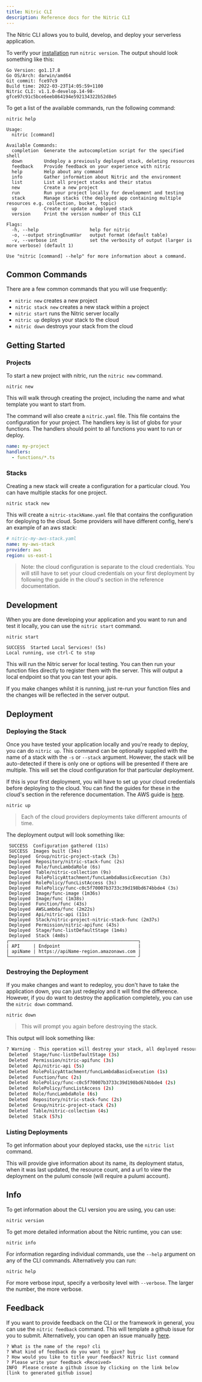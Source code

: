```yaml
---
title: Nitric CLI
description: Reference docs for the Nitric CLI
---
```


The Nitric CLI allows you to build, develop, and deploy your serverless application.

To verify your [installation](/docs/installation) run `nitric version`. The output should look something like this:

```
Go Version: go1.17.8
Go OS/Arch: darwin/amd64
Git commit: fce97c9
Build time: 2022-03-23T14:05:59+1100
Nitric CLI: v1.1.0-develop.14-98-gfce97c91c5bce6eeb864194e592134322b52d8e5
```

To get a list of the available commands, run the following command:

```
nitric help

Usage:
  nitric [command]

Available Commands:
  completion  Generate the autocompletion script for the specified shell
  down        Undeploy a previously deployed stack, deleting resources
  feedback    Provide feedback on your experience with nitric
  help        Help about any command
  info        Gather information about Nitric and the environment
  list        List all project stacks and their status
  new         Create a new project
  run         Run your project locally for development and testing
  stack       Manage stacks (the deployed app containing multiple resources e.g. collection, bucket, topic)
  up          Create or update a deployed stack
  version     Print the version number of this CLI

Flags:
  -h, --help                   help for nitric
  -o, --output stringEnumVar   output format (default table)
  -v, --verbose int            set the verbosity of output (larger is more verbose) (default 1)

Use "nitric [command] --help" for more information about a command.
```

## Common Commands

There are a few common commands that you will use frequently:

- `nitric new` creates a new project
- `nitric stack new` creates a new stack within a project
- `nitric start` runs the Nitric server locally
- `nitric up` deploys your stack to the cloud
- `nitric down` destroys your stack from the cloud

## Getting Started

### Projects

To start a new project with nitric, run the `nitric new` command.

```
nitric new
```

This will walk through creating the project, including the name and what template you want to start from.

The command will also create a `nitric.yaml` file. This file contains the configuration for your project. The handlers key is list of globs for your functions. The handlers should point to all functions you want to run or deploy.

```yaml
name: my-project
handlers:
  - functions/*.ts
```

### Stacks

Creating a new stack will create a configuration for a particular cloud. You can have multiple stacks for one project.

```
nitric stack new
```

This will create a `nitric-stackName.yaml` file that contains the configuration for deploying to the cloud. Some providers will have different config, here's an example of an aws stack:

```yaml
# nitric-my-aws-stack.yaml
name: my-aws-stack
provider: aws
region: us-east-1
```

> Note: the cloud configuration is separate to the cloud credentials.
> You will still have to set your cloud credentials on your first deployment by following the guide in the cloud's section in the reference documentation.

## Development

When you are done developing your application and you want to run and test it locally, you can use the `nitric start` command.

```
nitric start

SUCCESS  Started Local Services! (5s)
Local running, use ctrl-C to stop
```

This will run the Nitric server for local testing. You can then run your function files directly to register them with the server. This will output a local endpoint so that you can test your apis.

If you make changes whilst it is running, just re-run your function files and the changes will be reflected in the server output.

## Deployment

### Deploying the Stack

Once you have tested your application locally and you're ready to deploy, you can do `nitric up`. This command can be optionally supplied with the name of a stack with the `-s` or `--stack` argument. However, the stack will be auto-detected if there is only one or options will be presented if there are multiple. This will set the cloud configuration for that particular deployment.

If this is your first deployment, you will have to set up your cloud credentials before deploying to the cloud. You can find the guides for these in the cloud's section in the reference documentation. The AWS guide is [here](/docs/reference/providers/aws).

```
nitric up
```

> Each of the cloud providers deployments take different amounts of time.

The deployment output will look something like:

```
 SUCCESS  Configuration gathered (11s)
 SUCCESS  Images built (34s)
 Deployed  Group/nitric-project-stack (3s)
 Deployed  Repository/nitric-stack-func (2s)
 Deployed  Role/funcLambdaRole (6s)
 Deployed  Table/nitric-collection (9s)
 Deployed  RolePolicyAttachment/funcLambdaBasicExecution (3s)
 Deployed  RolePolicy/funcListAccess (3s)
 Deployed  RolePolicy/func-c0c5f70007b3733c39d198bd674bbde4 (3s)
 Deployed  Image/func-image (1m36s)
 Deployed  Image/func (1m38s)
 Deployed  Function/func (43s)
 Deployed  AWSLambda/func (2m22s)
 Deployed  Api/nitric-api (11s)
 Deployed  Stack/nitric-project-nitric-stack-func (2m37s)
 Deployed  Permission/nitric-apifunc (43s)
 Deployed  Stage/func-listDefaultStage (1m4s)
 Deployed  Stack (4m8s)
┌────────────────────────────────────────────────┐
| API     | Endpoint                             |
| apiName | https://apiName-region.amazonaws.com |
└─────────────────────────────────────────────── ┘
```

### Destroying the Deployment

If you make changes and want to redeploy, you don't have to take the application down, you can just redeploy and it will find the difference. However, if you do want to destroy the application completely, you can use the `nitric down` command.

```
nitric down
```

> This will prompt you again before destroying the stack.

This output will look something like:

```bash
? Warning - This operation will destroy your stack, all deployed resources will be removed. Are you sure you want to proceed? Yes
 Deleted  Stage/func-listDefaultStage (3s)
 Deleted  Permission/nitric-apifunc (3s)
 Deleted  Api/nitric-api (5s)
 Deleted  RolePolicyAttachment/funcLambdaBasicExecution (1s)
 Deleted  Function/func (2s)
 Deleted  RolePolicy/func-c0c5f70007b3733c39d198bd674bbde4 (2s)
 Deleted  RolePolicy/funcListAccess (2s)
 Deleted  Role/funcLambdaRole (6s)
 Deleted  Repository/nitric-stack-func (2s)
 Deleted  Group/nitric-project-stack (2s)
 Deleted  Table/nitric-collection (4s)
 Deleted  Stack (57s)
```

### Listing Deployments

To get information about your deployed stacks, use the `nitric list` command.

This will provide give information about its name, its deployment status, when it was last updated, the resource count, and a url to view the deployment on the pulumi console (will require a pulumi account).

## Info

To get information about the CLI version you are using, you can use:

```
nitric version
```

To get more detailed information about the Nitric runtime, you can use:

```
nitric info
```

For information regarding individual commands, use the `--help` argument on any of the CLI commands. Alternatively you can run:

```
nitric help
```

For more verbose input, specify a verbosity level with `--verbose`. The larger the number, the more verbose.

## Feedback

If you want to provide feedback on the CLI or the framework in general, you can use the `nitric feedback` command. This will template a github issue for you to submit. Alternatively, you can open an issue manually [here](https://github.com/nitrictech/cli/issues/new/choose).

```
? What is the name of the repo? cli
? What kind of feedback do you want to give? bug
? How would you like to title your feedback? Nitric list command
? Please write your feedback <Received>
INFO  Please create a github issue by clicking on the link below
[link to generated github issue]
```
